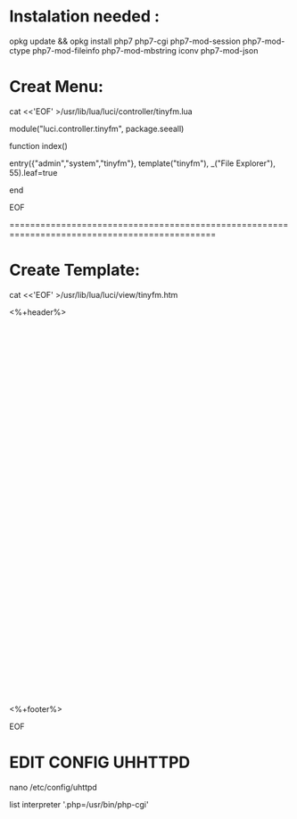 # Instalation needed :

opkg update && opkg install php7 php7-cgi php7-mod-session php7-mod-ctype php7-mod-fileinfo php7-mod-mbstring iconv php7-mod-json

# Creat Menu:

cat <<'EOF' >/usr/lib/lua/luci/controller/tinyfm.lua

module("luci.controller.tinyfm", package.seeall)

function index()

entry({"admin","system","tinyfm"}, template("tinyfm"), _("File Explorer"), 55).leaf=true

end

EOF

==============================================================================================

# Create Template:

cat <<'EOF' >/usr/lib/lua/luci/view/tinyfm.htm

<%+header%>

<div class="cbi-map">

<br>

<iframe id="tinyfm" style="width: 100%; min-height: 650px; border: none; border-radius: 2px;"></iframe>

</div>

<script type="text/javascript">

document.getElementById("tinyfm").src = "http://" + window.location.hostname + "/tinyfm.php";

</script>

<%+footer%>

EOF

# EDIT CONFIG UHHTTPD

nano /etc/config/uhttpd

list interpreter '.php=/usr/bin/php-cgi'

